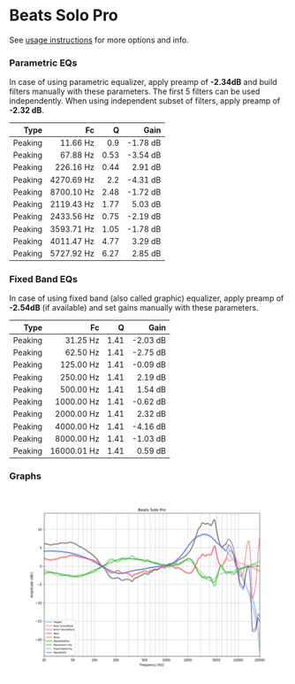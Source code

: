 # Beats Solo Pro
See [usage instructions](https://github.com/jaakkopasanen/AutoEq#usage) for more options and info.

### Parametric EQs
In case of using parametric equalizer, apply preamp of **-2.34dB** and build filters manually
with these parameters. The first 5 filters can be used independently.
When using independent subset of filters, apply preamp of **-2.32 dB**.

| Type    | Fc         |    Q | Gain     |
|--------:|-----------:|-----:|---------:|
| Peaking | 11.66 Hz   | 0.9  | -1.78 dB |
| Peaking | 67.88 Hz   | 0.53 | -3.54 dB |
| Peaking | 226.16 Hz  | 0.44 | 2.91 dB  |
| Peaking | 4270.69 Hz | 2.2  | -4.31 dB |
| Peaking | 8700.10 Hz | 2.48 | -1.72 dB |
| Peaking | 2119.43 Hz | 1.77 | 5.03 dB  |
| Peaking | 2433.56 Hz | 0.75 | -2.19 dB |
| Peaking | 3593.71 Hz | 1.05 | -1.78 dB |
| Peaking | 4011.47 Hz | 4.77 | 3.29 dB  |
| Peaking | 5727.92 Hz | 6.27 | 2.85 dB  |

### Fixed Band EQs
In case of using fixed band (also called graphic) equalizer, apply preamp of **-2.54dB**
(if available) and set gains manually with these parameters.

| Type    | Fc          |    Q | Gain     |
|--------:|------------:|-----:|---------:|
| Peaking | 31.25 Hz    | 1.41 | -2.03 dB |
| Peaking | 62.50 Hz    | 1.41 | -2.75 dB |
| Peaking | 125.00 Hz   | 1.41 | -0.09 dB |
| Peaking | 250.00 Hz   | 1.41 | 2.19 dB  |
| Peaking | 500.00 Hz   | 1.41 | 1.54 dB  |
| Peaking | 1000.00 Hz  | 1.41 | -0.62 dB |
| Peaking | 2000.00 Hz  | 1.41 | 2.32 dB  |
| Peaking | 4000.00 Hz  | 1.41 | -4.16 dB |
| Peaking | 8000.00 Hz  | 1.41 | -1.03 dB |
| Peaking | 16000.01 Hz | 1.41 | 0.59 dB  |

### Graphs
![](./Beats%20Solo%20Pro.png)